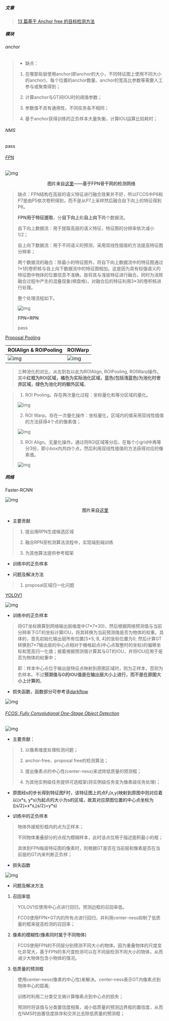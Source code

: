 ##### 文章

> [13 篇基于 Anchor free 的目标检测方法](http://bbs.cvmart.net/articles/442)

##### 模块

###### anchor

> - 缺点：
> 1. 在哪那些层使用anchor(即anchor的大小，不同特征图上使用不同大小的anchor)、每个位置的anchor数量、anchor的宽高比参数等需要人工参与或聚类得到；
> 
> 2. 计算anchor与GT间IOU时的阈值参数；
> 
> 3. 参数值不具有通用性，不同任务各不相同；
> 
> 4. 基于anchor获得训练的正负样本大量失衡，计算IOU运算比较耗时；

###### NMS

pass

###### [FPN](https://medium.com/@jonathan_hui/understanding-feature-pyramid-networks-for-object-detection-fpn-45b227b9106c)

![img](../img/Model_FPN.png)

                                  图片来自[这里](https://medium.com/@jonathan_hui/understanding-feature-pyramid-networks-for-object-detection-fpn-45b227b9106c)——基于FPN骨干网的检测网络

> 缺点：FPN结构在高层的语义特征进行融合效果并不好，所以FCOS中P6和P7是由P5依次卷积得到，而不是从P7上采样然后融合自下向上的特征得到P6。
> 
> **FPN用于特征提取**，分**自下向上**和**自上向下**两个数据流。
> 
> 自下向上数据流：用于提取高层的语义特征，特征图的分辨率依次减小1/2；
> 
> 自上向下数据流：用于不同语义的预测，采用双线性插值的方法提高特征图分辨率；
> 
> 两个数据流的融合：除最小的特征图外，将自下向上数据流中的特征图通过1\*1的卷积核与自上向下数据流中的特征图相加。这是因为具有较强语义的特征图中物体的位置信息不准确，故将其与浅层特征进行融合。同时为消除融合过程中产生的混叠现象(棋盘格)，对融合后的特征利用3\*3的卷积核进行处理。
> 
> 整个处理流程如下。
> 
>  ![ img](../img/Pipline_FPN.png)
> 
> **FPN+RPN**
> 
> pass

[Proposal Pooling](https://towardsdatascience.com/understanding-region-of-interest-part-2-roi-align-and-roi-warp-f795196fc193)

| ROIAlign & ROIPooling                        | ROIWarp                          |
| -------------------------------------------- | -------------------------------- |
| ![img](../img/Model_ROIAlign_ROIPooling.png) | ![img](../img/Model_ROIWarp.png) |

> 三种池化的对比，从左到右以此为ROIAlign, ROIPooling, ROIWarp操作。其中**红框为ROI区域，橘色为实际池化区域，蓝色(包括浅蓝色)为池化时舍弃区域，绿色为池化时的额外区域**。

> 1. ROI Pooling。存在两次量化过程：坐标量化和等分区域的量化。
> 
> ![img](../img/Model_ROI_Pooling.png)
> 
> 2. ROI Warp。存在一次量化操作：坐标量化，区域内的值采用双线性插值的方法获得4个点的像素值；
> 
> ![img](../img/Model_ROI_Warp.png)
> 
> 3. ROI Align。无量化操作。通过将ROI区域等分后，在每个小grid中再等分3份，即小box内共四个点，然后利用双线性插值的方法获得对应的像素值。
> 
> ![img](../img/Model_ROI_Align.png)

##### 网络

Faster-RCNN

![img](../img/Pipline_Faster-Rcnn.png)

                                                              图片来自[这里](https://medium.com/@jonathan_hui/understanding-feature-pyramid-networks-for-object-detection-fpn-45b227b9106c)

- 主要贡献

> 1. 提出用RPN生成候选区域
> 
> 2. 融合RPN至检测算法流程中，实现端到端训练
> 
> 3. 为其他算法提供参考框架

- 训练中的正负样本

- 问题及解决方法

> 1. proposal区域归一化问题

[YOLOV1](https://docs.google.com/presentation/d/1aeRvtKG21KHdD5lg6Hgyhx5rPq_ZOsGjG5rJ1HP7BbA/pub?start=false&loop=false&delayms=3000&slide=id.p)

![img](../img/Det_yolov1_box.png)

- 训练中的正负样本

> 将GT坐标换算到网络输出层维度中(7\*7\*30)，然后根据网络预测值与当前分辨率下GT的坐标计算IOU，将其转换为当前预测值是否为物体的权重。具体的，首先初始化输出层所有位置[S\*S, B, 4]的坐标位置为0; 然后计算GT转换到7\*7输出层的中心点相对于栅格起点(中心点取整时的坐标)的偏移坐标和宽高归一化值；接着根据预测值计算其与GT的IOU，并将IOU应用于是否为物体的权重中；
> 
> 即：样本中心点位于输出层特征点映射到原图区域时，则为正样本，否则为负样本。不过**预测值与G的IOU值是在输出层大小上进行，而不是在原图大小上计算的**。

- 损失函数，函数部分可参考该[darkflow](https://github.com/thtrieu/darkflow)

![img](../img/Loss_yolov1.png)

###### [FCOS: Fully Convolutional One-Stage Object Detection](https://zhuanlan.zhihu.com/p/62869137)

![img](../img/Pipline_FCOS.jpg)

- 主要贡献：

> 1. 以像素维度处理检测问题；
> 
> 2. anchor-free、proposal free的检测算法；
> 
> 3. 提出像素点的中心性(center-ness)来滤除低质量的预测框；
> 
> 4. 为其他实例级任务提供可选框架(将实例级任务变为像素级任务处理)；

- 原图经s的步长得到特征图F时，该特征图上的点F<sub>i</sub>(x,y)映射到原图中则对应着以(x\*s, y\*s)为起点的大小为s的区域，故其对应原图位置的中心点坐标为(⌊s/2⌋+x\*s,⌊s/2⌋+y\*s)

- 训练中的正负样本

> 物体外接矩形框内的点为正样本；
> 
> 不同物体重叠部分的点视为模糊样本，此时该点仅用于描述面积最小的框；
> 
> 具体到FPN每层特征图的像素时，则根据GT是否在当前层和像素是否在当前层的GT内来判断正负样；

- 损失函数

![img](../img/Loss_FCOS.png)

- 问题及解决方法
1. 召回率低

> YOLOV1仅使用中心点进行回归，预测边框的召回率低。
> 
> FCOS使用FPN+GT内的所有点进行回归，并利用center-ness抑制了低质量的框来提高检测的召回率；

2. 像素的模糊性(像素同时属于不同物体)

> FCOS使用FPN的不同层分别预测不同大小的物体。因为重叠物体的尺度变化非常大，基于FPN的多尺度检测可以在不同层检测不同大小的物体，从而减少大物体包含小物体的情况。

3. 低质量的预测框

> 使用center-ness(像素的中心性)来解决。center-ness表示GT内像素点到物体中心的距离;
> 
> 训练时利用二分类交叉熵计算像素点到中心点的损失；
> 
> 预测时将该值与分类置信度相乘，减小低质量的预测边界框的置信度，从而在NMS时由置信度排序和交并比去除低质量的预测框；
